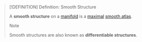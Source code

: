 >[!DEFINITION] Definition: Smooth Structure
>
>A **smooth structure** on a [manifold](../../../Geometry/Manifolds/Manifold.md) is a [maximal](../../../Geometry/Manifolds/Coordinates/Maximal%20Atlas.md) [smooth atlas](../../../Geometry/Manifolds/Coordinates/Smooth%20Atlas.md).
>
>>[!NOTE]
>>
>>Smooth structures are also known as **differentiable structures**.
>>
>